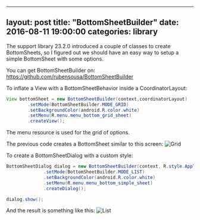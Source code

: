 ---
layout: post
title:  "BottomSheetBuilder"
date:   2016-08-11 19:00:00
categories: library
-------------------
The support library 23.2.0 introduced a couple of classes to create BottomSheets, so I figured out we should have an easy way to setup a simple BottomSheet with some options.

You can get BottomSheetBuilder on: https://github.com/rubensousa/BottomSheetBuilder

To inflate a View with a BottomSheetBehavior inside a CoordinatorLayout:
``` java
View bottomSheet = new BottomSheetBuilder(context,coordinatorLayout)
        .setMode(BottomSheetBuilder.MODE_GRID)
        .setBackgroundColor(android.R.color.white)
        .setMenu(R.menu.menu_bottom_grid_sheet)
        .createView();
```
The menu resource is used for the grid of options.

The previous code creates a BottomSheet similar to this screen:
![Grid](https://github.com/rubensousa/BottomSheetBuilder/blob/master/screens/sheet-grid.png)

To create a BottomSheetDialog with a custom style:

```java
BottomSheetDialog dialog = new BottomSheetBuilder(context, R.style.AppTheme_BottomSheetDialog)
              .setMode(BottomSheetBuilder.MODE_LIST)
              .setBackgroundColor(android.R.color.white)
              .setMenu(R.menu.menu_bottom_simple_sheet)
              .createDialog();

dialog.show();
```
And the result is something like this:
![List](https://github.com/rubensousa/BottomSheetBuilder/blob/master/screens/sheet-list-submenu.png)
